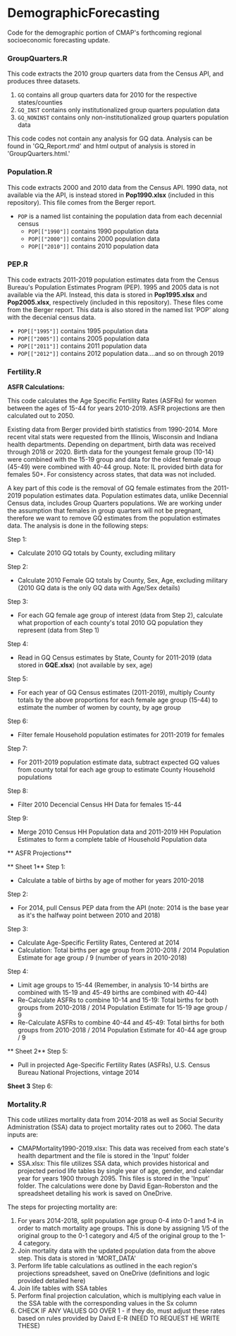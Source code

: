 # DemographicForecasting

Code for the demographic portion of CMAP's forthcoming regional socioeconomic forecasting update.


### GroupQuarters.R
     
This code extracts the 2010 group quarters data from the Census API, and produces three datasets. 
	
1. `GQ` contains all group quarters data for 2010 for the respective states/counties 
2. `GQ_INST` contains only institutionalized group quarters population data 
3. `GQ_NONINST` contains only non-institutionalized group quarters population data 
			
This code codes not contain any analysis for GQ data. Analysis can be found in 'GQ_Report.rmd' and html output of analysis is stored in 'GroupQuarters.html.' 


### Population.R

This code extracts 2000 and 2010 data from the Census API. 1990 data, not available via the API, is instead stored in **Pop1990.xlsx** (included in this repository). This file comes from the Berger report.
	
- `POP` is a named list containing the population data from each decennial census
	- `POP[["1990"]]` contains 1990 population data
  - `POP[["2000"]]` contains 2000 population data
  - `POP[["2010"]]` contains 2010 population data

### PEP.R

This code extracts 2011-2019 population estimates data from the Census Bureau's Population Estimates Program (PEP). 1995 and 2005 data is not available via the API. Instead, this data is stored in **Pop1995.xlsx** and **Pop2005.xlsx**, respectively (included in this repository). These files come from the Berger report. This data is also stored in the named list 'POP' along with the decenial census data. 

  - `POP[["1995"]]` contains 1995 population data
  - `POP[["2005"]]` contains 2005 population data
  - `POP[["2011"]]` contains 2011 population data
  - `POP[["2012"]]` contains 2012 population data....and so on through 2019
  
 ### Fertility.R
 
 **ASFR Calculations:**
 
 This code calculates the Age Specific Fertility Rates (ASFRs) for women between the ages of 15-44 for years 2010-2019. ASFR projections are then calculated 
 out to 2050.
 
 Existing data from Berger provided birth statistics from 1990-2014. More recent vital stats were requested from the Illinois, Wisconsin and Indiana health 
 departments. Depending on department, birth data was received through 2018 or 2020. Birth data for the youngest female group (10-14) were combined with the
 15-19 group and data for the oldest female group (45-49) were combined with 40-44 group. Note: IL provided birth data for females 50+. For consistency across states, 
 that data was not included. 
 
 A key part of this code is the removal of GQ female estimates from the 2011-2019 population estimates data. Population estimates data, unlike Decennial Census
 data, includes Group Quarters populations. We are working under the assumption that females in group quarters will not be pregnant, therefore we want to remove
 GQ estimates from the population estimates data. The analysis is done in the following steps:
 
 
 Step 1: 
  - Calculate 2010 GQ totals by County, excluding military 

Step 2: 
  - Calculate 2010 Female GQ totals by County, Sex, Age, excluding military (2010 GQ data is the only GQ data with Age/Sex details) 

Step 3: 
  - For each GQ female age group of interest (data from Step 2), calculate what proportion of each county's total 2010 GQ population they 
    represent (data from Step 1)

Step 4: 
  - Read in GQ Census estimates by State, County for 2011-2019 (data stored in **GQE.xlsx**) (not available by sex, age)

Step 5: 
  - For each year of GQ Census estimates (2011-2019), multiply County totals by the above proportions for each female age group (15-44) to estimate the number
    of women by county, by age group

Step 6: 
  - Filter female Household population estimates for 2011-2019 for females

Step 7:
  - For 2011-2019 population estimate data, subtract expected GQ values from county total for each age group to estimate County Household populations

Step 8: 
- Filter 2010 Decencial Census HH Data for females 15-44

Step 9:
- Merge 2010 Census HH Population data and 2011-2019 HH Population Estimates to form a complete table of Household Population data
 
** ASFR Projections**
 
** Sheet 1**
Step 1:
- Calculate a table of births by age of mother for years 2010-2018

Step 2: 
- For 2014, pull Census PEP data from the API (note: 2014 is the base year as it's the halfway point between 2010 and 2018)

Step 3: 
- Calculate Age-Specific Fertility Rates, Centered at 2014
- Calculation: Total births per age group from 2010-2018 / 2014 Population Estimate for age group /  9 (number of years in 2010-2018) 

Step 4: 
- Limit age groups to 15-44 (Remember, in analysis 10-14 births are combined with 15-19 and 45-49 births are combined with 40-44) 
- Re-Calculate ASFRs to combine 10-14 and 15-19: Total births for both groups from 2010-2018 / 2014 Population Estimate for 15-19 age group / 9
- Re-Calculate ASFRs to combine 40-44 and 45-49: Total births for both groups from 2010-2018 / 2014 Population Estimate for 40-44 age group / 9  

** Sheet 2**
Step 5: 
- Pull in projected Age-Specific Fertility Rates (ASFRs), U.S. Census Bureau National Projections, vintage 2014 

**Sheet 3**
Step 6: 
  
 
 
 ### Mortality.R
 This code utilizes mortality data from 2014-2018 as well as Social Security Administration (SSA) data to project mortality rates out to 2060. The data inputs are: 
 
 - CMAPMortality1990-2019.xlsx: This data was received from each state's health department and the file is stored in the 'Input' folder 
 -  SSA.xlsx: This file utilizes SSA data, which provides historical and projected period life tables by single year of age, gender, and calendar year for years 1900 through 2095. This files is stored in the 'Input' folder. The calculations were done by David Egan-Roberston and the spreadsheet detailing his work is saved on OneDrive.

The steps for projecting mortality are: 

1. For years 2014-2018, split population age group 0-4 into 0-1 and 1-4 in order to match mortality age groups. This is done by assigning 1/5 of the original group to the 0-1 category and 4/5 of the original group to the 1-4 category. 
2. Join mortality data with the updated population data from the above step. This data is stored in 'MORT_DATA' 
3. Perform life table calculations as outlined in the each region's projections spreadsheet, saved on OneDrive (definitions and logic provided detailed here)
4. Join life tables with SSA tables 
5. Perform final projection calculation, which is multiplying each value in the SSA table with the corresponding values in the Sx column
6. CHECK IF ANY VALUES GO OVER 1 - if they do, must adjust these rates based on rules provided by Daivd E-R (NEED TO REQUEST HE WRITE THESE)

